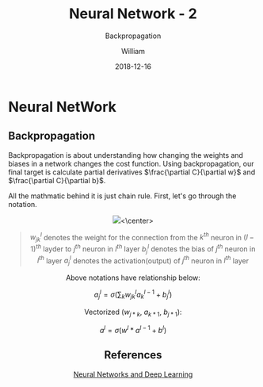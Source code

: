 ﻿---
layout:     post
title:      Neural Network - 2
subtitle:   Backpropagation
date:       2018-12-16
author:     William
header-img: img/post-bg-universe.jpg
catalog: true
tags:
    - Neural Network
---
<script type="text/x-mathjax-config">
  MathJax.Hub.Config({
    tex2jax: { 
      inlineMath: [['$','$'], ['\\(','\\)']],
      processEscapes: true
    }
  });
  </script>
<script type="text/javascript" async
  src="https://cdnjs.cloudflare.com/ajax/libs/mathjax/2.7.5/MathJax.js?config=TeX-MML-AM_CHTML">
</script>

# Neural NetWork
## Backpropagation

Backpropagation is about understanding how changing the weights and biases in a network changes the cost function. Using backpropagation, our final target is calculate partial derivatives $\frac{\partial C}{\partial w}$ and $\frac{\partial C}{\partial b}$.

All the mathmatic behind it is just chain rule. First, let's go through the notation.

<center><img src = 'http://neuralnetworksanddeeplearning.com/images/tikz16.png'><\center>

> $w^l_{jk}$ denotes the weight for the connection from the $k^{th}$ neuron in $(l-1)^{th}$ layder to $j^{th}$ neuron in $l^{th}$ layer
> $b^l_j$ denotes the bias of $j^{th}$ neuron in $l^{th}$ layer
> $a^l_j$ denotes the activation(output) of $j^{th}$ neuron in $l^{th}$ layer

Above notations have relationship below:

$$a^l_j = \sigma(\sum_k w^l_{jk}a^{l-1}_k + b^l_j)$$

Vectorized ($w_{j*k}$, $a_{k*1}$, $b_{j*1}$):

$$a^l = \sigma(w^l*a^{l-1} + b^l)$$




## References
[Neural Networks and Deep Learning](neuralnetworksanddeeplearning.com/chap1.html
)







